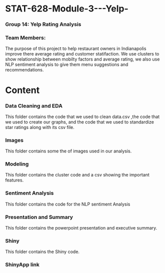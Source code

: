 # STAT-628-Module-3---Yelp-

### Group 14: Yelp Rating Analysis

### Team Members:

The purpose of this project to help  restaurant owners in Indianapolis improve there average rating and customer statifaction. We use clusters to show relationship between mobilty factors and average rating, we also use NLP sentiment analysis to give them menu suggestions and recommendations.

# Content
### Data Cleaning and EDA
This folder contains the code that we used to clean data.csv ,the code that we used to create our graphs, and the code that we used to standardize star ratings along with its csv file.

### Images
This folder contains some the of images used in our analysis.

### Modeling
This folder contains the cluster code and a csv showing the important features.

### Sentiment Analysis
This folder contains the code for the NLP sentiment Analysis

### Presentation and Summary
This folder contains the powerpoint presentation and executive summary.


### Shiny
This folder contains the Shiny code.

### ShinyApp link

